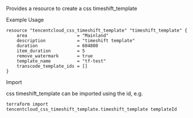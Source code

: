Provides a resource to create a css timeshift_template

Example Usage

```hcl
resource "tencentcloud_css_timeshift_template" "timeshift_template" {
    area                   = "Mainland"
    description            = "timeshift template"
    duration               = 604800
    item_duration          = 5
    remove_watermark       = true
    template_name          = "tf-test"
    transcode_template_ids = []
}
```

Import

css timeshift_template can be imported using the id, e.g.

```
terraform import tencentcloud_css_timeshift_template.timeshift_template templateId
```